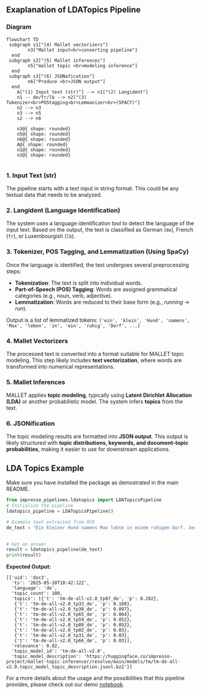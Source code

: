## Exaplanation of LDATopics Pipeline

### Diagram
```mermaid
flowchart TD
 subgraph s1["(4) Mallet vectorizers"]
        n3["Mallet input<br>converting pipeline"]
  end
 subgraph s2["(5) Mallet inferences"]
        n5["mallet topic <br>modeling inference"]
  end
 subgraph s3["(6) JSONafication"]
        n6["Produce <br>JSON output"]
  end
    A["(1) Input text (str)"] --> n1["(2) Langident"]
    n1 -- de/fr/lb --> n2["(3) Tokenizer<br>POStagging<br>Lemmanizer<br>(SPACY)"]
    n2 --> n3
    n3 --> n5
    s2 --> n6

    n3@{ shape: rounded}
    n5@{ shape: rounded}
    n6@{ shape: rounded}
    A@{ shape: rounded}
    n1@{ shape: rounded}
    n2@{ shape: rounded}


```
### 1. Input Text (str)
The pipeline starts with a text input in string format. This could be any textual data that needs to be analyzed.

### 2. Langident (Language Identification)
The system uses a language identification tool to detect the language of the input text. Based on the output, the text is classified as German (`de`), French (`fr`), or Luxembourgish (`lb`).

### 3. Tokenizer, POS Tagging, and Lemmatization (Using SpaCy)
Once the language is identified, the text undergoes several preprocessing steps:
- **Tokenization**: The text is split into individual words.
- **Part-of-Speech (POS) Tagging**: Words are assigned grammatical categories (e.g., noun, verb, adjective).
- **Lemmatization**: Words are reduced to their base form (e.g., *running* → *run*).

Output is a list of lemmatized tokens: `['ein', 'klein', 'Hund', 'namens', 'Max', 'leben', 'in', 'ein', 'ruhig', 'Dorf', ...]`

### 4. Mallet Vectorizers
The processed text is converted into a format suitable for MALLET topic modeling. This step likely includes **text vectorization**, where words are transformed into numerical representations.

### 5. Mallet Inferences
MALLET applies **topic modeling**, typically using **Latent Dirichlet Allocation (LDA)** or another probabilistic model. The system infers **topics** from the text.

### 6. JSONification
The topic modeling results are formatted into **JSON output**. This output is likely structured with **topic distributions, keywords, and document-topic probabilities**, making it easier to use for downstream applications.


## LDA Topics Example
Make sure you have installed the package as demostrated in the main README. 

```python
from impresso_pipelines.ldatopics import LDATopicsPipeline
# Initialize the pipeline
ldatopics_pipeline = LDATopicsPipeline()

# Example text extracted from OCR
de_text = "Ein kleiner Hund namens Max lebte in einem ruhigen Dorf. Jeden Tag rannte er durch die Straßen und spielte mit den Kindern. Eines Tages fand er einen geheimen Garten, den niemand kannte. Max entschied sich, den Garten zu erkunden und entdeckte viele schöne Blumen und Tiere. Von diesem Tag an besuchte er den Garten jeden Nachmittag."
     

# Get an answer
result = ldatopics_pipeline(de_text)
print(result)
```
**Expected Output:**
```
[{'uid': 'doc3',
  'ts': '2025-05-10T10:42:12Z',
  'language': 'de',
  'topic_count': 100,
  'topics': [{'t': 'tm-de-all-v2.0_tp87_de', 'p': 0.202},
   {'t': 'tm-de-all-v2.0_tp33_de', 'p': 0.108},
   {'t': 'tm-de-all-v2.0_tp30_de', 'p': 0.097},
   {'t': 'tm-de-all-v2.0_tp65_de', 'p': 0.064},
   {'t': 'tm-de-all-v2.0_tp59_de', 'p': 0.052},
   {'t': 'tm-de-all-v2.0_tp80_de', 'p': 0.052},
   {'t': 'tm-de-all-v2.0_tp02_de', 'p': 0.03},
   {'t': 'tm-de-all-v2.0_tp31_de', 'p': 0.03},
   {'t': 'tm-de-all-v2.0_tp66_de', 'p': 0.03}],
  'relevance': 0.02,
  'topic_model_id': 'tm-de-all-v2.0',
  'topic_model_description': 'https://huggingface.co/impresso-project/mallet-topic-inferencer/resolve/main/models/tm/tm-de-all-v2.0.topic_model_topic_description.jsonl.bz2'}]
```

For a more details about the usage and the possibilities that this pipeline provides, please check out our demo [notebook](https://github.com/impresso/impresso-datalab-notebooks/blob/main/annotate/ldatopics_pipeline_demo.ipynb). 